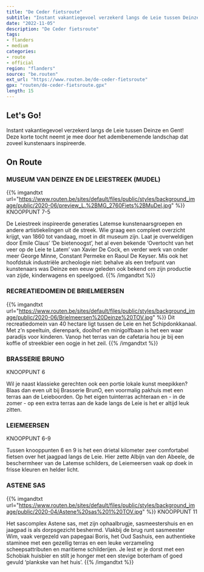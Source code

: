 ```yaml
---
title: "De Ceder fietsroute"
subtitle: "Instant vakantiegevoel verzekerd langs de Leie tussen Deinze en Gent! Deze korte tocht neemt je mee door het adembenemende landschap dat zoveel kunstenaars inspireerde"
date: "2022-11-05"
description: "De Ceder fietsroute"
tags:
- flanders
- medium
categories:
- route
- official
region: "flanders"
source: "be.routen"
ext_url: "https://www.routen.be/de-ceder-fietsroute"
gpx: "routen/de-ceder-fietsroute.gpx"
length: 15
---
```


## Let's Go!

Instant vakantiegevoel verzekerd langs de Leie tussen Deinze en Gent! Deze korte tocht neemt je mee door het adembenemende landschap dat zoveel kunstenaars inspireerde.

## On Route

### MUSEUM VAN DEINZE EN DE LEIESTREEK (MUDEL)

{{% imgandtxt url="https://www.routen.be/sites/default/files/public/styles/background_image/public/2020-06/preview_L.%2BMG_2760Fiets%2BMuDel.jpg" %}}
KNOOPPUNT 7-5

De Leiestreek inspireerde generaties Latemse kunstenaarsgroepen en andere artistiekelingen uit de streek. Wie graag een compleet overzicht krijgt, van 1860 tot vandaag, moet in dit museum zijn. Laat je overweldigen door Emile Claus’ ‘De bietenoogst’, het al even bekende ‘Overtocht van het veer op de Leie te Latem’ van Xavier De Cock, en verder werk van onder meer George Minne, Constant Permeke en Raoul De Keyser. Mis ook het hoofdstuk industriële archeologie niet: behalve als een trefpunt van kunstenaars was Deinze een eeuw geleden ook bekend om zijn productie van zijde, kinderwagens en speelgoed.
{{% /imgandtxt %}}

### RECREATIEDOMEIN DE BRIELMEERSEN

{{% imgandtxt url="https://www.routen.be/sites/default/files/public/styles/background_image/public/2020-06/Brielmeersen%20Deinze%20TOV.jpg" %}}
Dit recreatiedomein van 40 hectare ligt tussen de Leie en het Schipdonkkanaal. Met z’n speeltuin, dierenpark, doolhof en minigolfbaan is het een waar paradijs voor kinderen. Vanop het terras van de cafetaria hou je bij een koffie of streekbier een oogje in het zeil.
{{% /imgandtxt %}}

### BRASSERIE BRUNO 

KNOOPPUNT 6

Wil je naast klassieke gerechten ook een portie lokale kunst meepikken? Blaas dan even uit bij Brasserie BrunO, een voormalig pakhuis met een terras aan de Leieboorden. Op het eigen tuinterras achteraan en - in de zomer - op een extra terras aan de kade langs de Leie is het er altijd leuk zitten.

### LEIEMEERSEN

KNOOPPUNT 6-9

Tussen knooppunten 6 en 9 is het een drietal kilometer zeer comfortabel fietsen over het jaagpad langs de Leie. Hier zette Albijn van den Abeele, de beschermheer van de Latemse schilders, de Leiemeersen vaak op doek in frisse kleuren en helder licht.

### ASTENE SAS

{{% imgandtxt url="https://www.routen.be/sites/default/files/public/styles/background_image/public/2020-04/Astene%20sas%201%20TOV.jpg" %}}
KNOOPPUNT 11

Het sascomplex Astene sas, met zijn ophaalbrugje, sasmeestershuis en en jaagpad is als dorpsgezicht beshermd. Vlakbij de brug runt sasmeester Wim, vaak vergezeld van papegaai Boris, het Oud Sashuis, een authentieke staminee met een gezellig terras en een leuke verzameling scheepsattributen en maritieme schilderijen. Je lest er je dorst met een Schobiak huisbier en stilt je honger met een stevige boterham of goed gevuld ‘plankske van het huis’.
{{% /imgandtxt %}}


